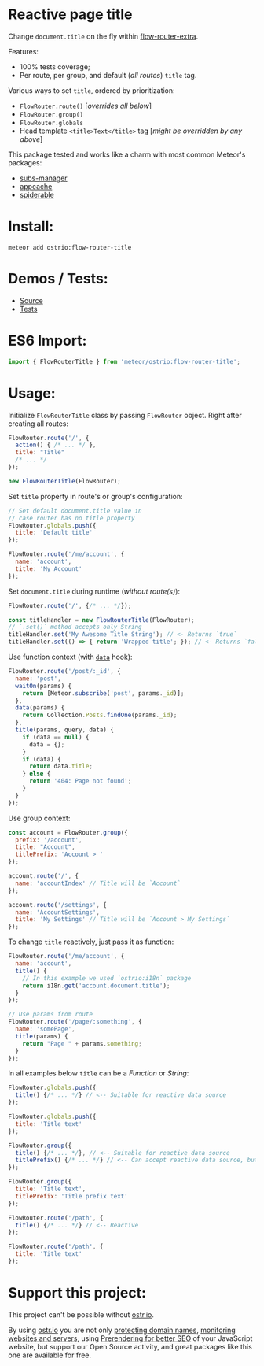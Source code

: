 Reactive page title
========
Change `document.title` on the fly within [flow-router-extra](https://github.com/VeliovGroup/flow-router).

Features:
 - 100% tests coverage;
 - Per route, per group, and default (*all routes*) `title` tag.

Various ways to set `title`, ordered by prioritization:
 - `FlowRouter.route()` [*overrides all below*]
 - `FlowRouter.group()`
 - `FlowRouter.globals`
 - Head template `<title>Text</title>` tag [*might be overridden by any above*]

This package tested and works like a charm with most common Meteor's packages:
 - [subs-manager](https://github.com/kadirahq/subs-manager)
 - [appcache](https://github.com/meteor/meteor/wiki/AppCache)
 - [spiderable](https://github.com/jazeee/jazeee-meteor-spiderable)

Install:
========
```shell
meteor add ostrio:flow-router-title
```

Demos / Tests:
========
 - [Source](https://github.com/VeliovGroup/Meteor-flow-router-title/tree/master/demo)
 - [Tests](https://github.com/VeliovGroup/Meteor-flow-router-title/tree/master/tests)

ES6 Import:
========
```js
import { FlowRouterTitle } from 'meteor/ostrio:flow-router-title';
```

Usage:
========
Initialize `FlowRouterTitle` class by passing `FlowRouter` object. Right after creating all routes:
```js
FlowRouter.route('/', {
  action() { /* ... */ },
  title: "Title"
  /* ... */
});

new FlowRouterTitle(FlowRouter);
```

Set `title` property in route's or group's configuration:
```js
// Set default document.title value in 
// case router has no title property
FlowRouter.globals.push({
  title: 'Default title'
});

FlowRouter.route('/me/account', {
  name: 'account',
  title: 'My Account'
});
```

Set `document.title` during runtime (*without route(s)*):
```js
FlowRouter.route('/', {/* ... */});

const titleHandler = new FlowRouterTitle(FlowRouter);
// `.set()` method accepts only String
titleHandler.set('My Awesome Title String'); // <- Returns `true`
titleHandler.set(() => { return 'Wrapped title'; }); // <- Returns `false`, as function can't be set into the `document.title`
```

Use function context (with [`data`](https://github.com/VeliovGroup/flow-router#data-hook) hook):
```js
FlowRouter.route('/post/:_id', {
  name: 'post',
  waitOn(params) {
    return [Meteor.subscribe('post', params._id)];
  },
  data(params) {
    return Collection.Posts.findOne(params._id);
  },
  title(params, query, data) {
    if (data == null) {
      data = {};
    }
    if (data) {
      return data.title;
    } else {
      return '404: Page not found';
    }
  }
});
```

Use group context:
```js
const account = FlowRouter.group({
  prefix: '/account',
  title: "Account",
  titlePrefix: 'Account > '
});

account.route('/', {
  name: 'accountIndex' // Title will be `Account`
});

account.route('/settings', {
  name: 'AccountSettings',
  title: 'My Settings' // Title will be `Account > My Settings`
});
```

To change `title` reactively, just pass it as function:
```js
FlowRouter.route('/me/account', {
  name: 'account',
  title() {
    // In this example we used `ostrio:i18n` package
    return i18n.get('account.document.title'); 
  }
});

// Use params from route
FlowRouter.route('/page/:something', {
  name: 'somePage',
  title(params) {
    return "Page " + params.something;
  }
});
```

In all examples below `title` can be a *Function* or *String*:
```js
FlowRouter.globals.push({
  title() {/* ... */} // <-- Suitable for reactive data source
});

FlowRouter.globals.push({
  title: 'Title text'
});

FlowRouter.group({
  title() {/* ... */}, // <-- Suitable for reactive data source
  titlePrefix() {/* ... */} // <-- Can accept reactive data source, but won't trigger re-computation
});

FlowRouter.group({
  title: 'Title text',
  titlePrefix: 'Title prefix text'
});

FlowRouter.route('/path', {
  title() {/* ... */} // <-- Reactive
});

FlowRouter.route('/path', {
  title: 'Title text'
});
```

Support this project:
========
This project can't be possible without [ostr.io](https://ostr.io).

By using [ostr.io](https://ostr.io) you are not only [protecting domain names](https://ostr.io/info/domain-names-protection), [monitoring websites and servers](https://ostr.io/info/monitoring), using [Prerendering for better SEO](https://ostr.io/info/prerendering) of your JavaScript website, but support our Open Source activity, and great packages like this one are available for free.
